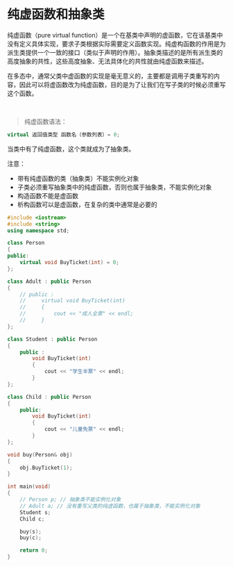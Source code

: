 
&emsp;
# 纯虚函数和抽象类

纯虚函数（pure virtual function）是一个在基类中声明的虚函数，它在该基类中没有定义具体实现，要求子类根据实际需要定义函数实现。纯虚构函数的作用是为派生类提供一个一致的接口（类似于声明的作用）。抽象类描述的是所有派生类的高度抽象的共性，这些高度抽象、无法具体化的共性就由纯虚函数来描述。

在多态中，通常父类中虚函数的实现是毫无意义的，主要都是调用子类重写的内容，因此可以将虚函数改为纯虚函数，目的是为了让我们在写子类的时候必须重写这个函数。

&emsp;
>纯虚函数语法：
```c++
virtual 返回值类型 函数名（参数列表）= 0;
```
当类中有了纯虚函数，这个类就成为了抽象类。


注意：
- 带有纯虚函数的类（抽象类）不能实例化对象
- 子类必须重写抽象类中的纯虚函数，否则也属于抽象类，不能实例化对象
- 构造函数不能是虚函数
- 析构函数可以是虚函数，在复杂的类中通常是必要的

```c++
#include <iostream>
#include <string>
using namespace std;

class Person 
{
public:
    virtual void BuyTicket(int) = 0;
};

class Adult : public Person
{
    // public :
    //     virtual void BuyTicket(int)
    //     {
    //         cout << "成人全票" << endl;
    //     }
};

class Student : public Person
{
    public :
        void BuyTicket(int)
        {
            cout << "学生半票" << endl;
        }
};

class Child : public Person
{
    public:
        void BuyTicket(int)
        {   
            cout << "儿童免票" << endl;
        }   
};

void buy(Person& obj)
{
    obj.BuyTicket(1);                                                                                                                             
}

int main(void)
{
    // Person p; // 抽象类不能实例化对象
    // Adult a; // 没有重写父类的纯虚函数，也属于抽象类，不能实例化对象
    Student s;
    Child c;

    buy(s);
    buy(c);

    return 0;
}
```

